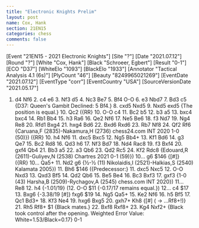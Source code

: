 ```yaml
---
title: "Electronic Knights Prelim"
layout: post
name: Cox, Hank
section: 21EN15
categories: chess
comments: false
---
```


<div class="cbreplay">
[Event "21EN15 - 2021 Electronic Knights"]
[Site "?"]
[Date "2021.07.12"]
[Round "?"]
[White "Cox, Hank"]
[Black "Schroeer, Egbert"]
[Result "0-1"]
[ECO "D37"]
[WhiteElo "1093"]
[BlackElo "1933"]
[Annotator "Tactical Analysis 4.1 (6s)"]
[PlyCount "46"]
[Beauty "8249965021269"]
[EventDate "2021.07.12"]
[EventType "corr"]
[EventCountry "USA"]
[SourceVersionDate "2021.05.17"]

1. d4 Nf6 2. c4 e6 3. Nf3 d5 4. Nc3 Be7 5. Bf4 O-O 6. e3 Nbd7 7. Bd3 c5 {D37: Queen's Gambit Declined: 5 Bf4.} 8. cxd5 Nxd5 9. Nxd5 exd5 {The position is equal.} 10. Qc2 ({RR} 10. O-O c4 11. Bc2 b5 12. b3 a5 13. bxc4 bxc4 14. Rb1 Bb4 15. h3 Ra6 16. Qe2 Nf6 17. Ne5 Be6 18. f3 Nd7 19. Ng4 Re8 20. Rfd1 Bxg4 21. hxg4 Bd6 22. Bxd6 Rxd6 23. Rb7 Nf8 24. Qf2 Rf6 {Caruana,F (2835)-Nakamura,H (2736) chess24.com INT 2020 1-0 (50)}) ({RR} 10. h4 Nf6 11. dxc5 Bxc5 12. Ng5 Bb4+ 13. Kf1 Bd6 14. g3 Qe7 15. Bc2 Rd8 16. Qd3 h6 17. Nf3 Bd7 18. Nd4 Rac8 19. f3 Bxf4 20. gxf4 Qb4 21. Bb3 a5 22. a3 Qb6 23. Qd2 Rc5 24. Kf2 Rdc8 {Edouard,R (2611)-Guliyev,N (2538) Chartres 2021 0-1 (59)}) 10... g6 $146 {[#]} ({RR} 10... Qa5+ 11. Nd2 g6 {½-½ (11) Nikolaidis,I (2521)-Halkias,S (2540) Kalamata 2005}) 11. Bh6 $146 ({Predecessor:} 11. dxc5 Nxc5 12. O-O Nxd3 13. Qxd3 Bf5 14. Qd2 Qb6 15. Be5 Be4 16. Bc3 Bxf3 17. gxf3 {1-0 (43) Harsha,B (2509)-Rychagov,A (2545) chess.com INT 2020}) 11... Re8 12. h4 {-1.01/19} (12. O-O $11 {-0.17/17 remains equal.}) 12... c4 $17 13. Bxg6 {-3.38/19 [#]} fxg6 $19 14. Ng5 Qa5+ 15. Ke2 Nf6 16. h5 Bf5 17. Qc1 Bd3+ 18. Kf3 Ne4 19. hxg6 Bxg5 20. gxh7+ Kh8 {[#] ( -> ...Rf8+!)} 21. Rh5 Rf8+ $1 {Black mates.} 22. Bxf8 Rxf8+ 23. Kg4 Nxf2+ {Black took control after the opening.  Weighted Error Value: White=1.53/Black=0.17} 0-1
</div>
